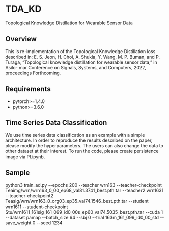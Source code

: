 # TDA_KD
Topological Knowledge Distillation for Wearable Sensor Data

## Overview
This is re-implementation of the Topological Knowledge Distillation loss described in:
E. S. Jeon, H. Choi, A. Shukla, Y. Wang, M. P. Buman, and P. Turaga,
“Topological knowledge distillation for wearable sensor data,” in Asilo-
mar Conference on Signals, Systems, and Computers, 2022, proceedings
Forthcoming.

## Requirements
* pytorch>=1.4.0
* python>=3.6.0

## Time Series Data Classification
We use time series data classification as an example with a simple architecture. In order to reproduce the results described on the paper, please modify the hyperparameters. The users can also change the data to other dataset at their interest.
To run the code, please create persistence image via PI.ipynb.

## Sample
python3 train_ad.py --epochs 200 --teacher wrn163 --teacher-checkpoint Teaimg/wrn/wrn163_0_00_ep68_val81.3741_best.pth.tar --teacher2 wrn1631 --teacher-checkpoint2 Teasig/wrn/wrn163_0_org03_ep35_val74.1546_best.pth.tar --student wrn1611 --student-checkpoint Stu/wrn1611_161sig_161_099_id0_00s_ep60_val74.5035_best.pth.tar --cuda 1 --dataset pamap --batch_size 64 --sbj 0 --trial 163m_161_099_id0_00_std --save_weight 0 --seed 1234

